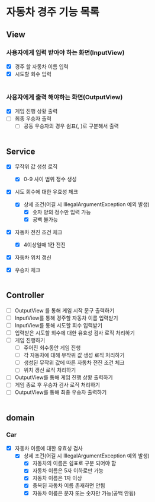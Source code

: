 # 자동차 경주 기능 목록

## View
### 사용자에게 입력 받아야 하는 화면(InputView)
 - [x] 경주 할 자동차 이름 입력
 - [x] 시도할 회수 입력
</br></br> 

### 사용자에게 출력 해야하는 화면(OutputView)
   - [x] 게임 진행 상황 출력
   - [ ] 최종 우승자 출력
     - [ ] 공동 우승자의 경우 쉼표(, )로 구분해서 출력
</br></br>

## Service
- [x] 무작위 값 생성 로직
  - [x] 0-9 사이 범위 정수 생성

- [x] 시도 회수에 대한 유효성 체크
  -  [x] 상세 조건(어길 시 IllegalArgumentException 예외 발생)
    -  [x] 숫자 양의 정수만 입력 가능
    -  [x] 공백 불가능

- [x] 자동차 전진 조건 체크
  - [x] 4이상일때 1칸 전진

- [x] 자동차 위치 갱신

- [x] 우승자 체크
</br></br>

## Controller
- [ ] OutputView 를 통해 게임 시작 문구 출력하기
- [ ] InputView를 통해 경주할 자동차 이름 입력받기
- [ ] InputView를 통해 시도할 회수 입력받기
- [ ] 입력받은 시도할 회수에 대한 유효성 검사 로직 처리하기
- [ ] 게임 진행하기
  - [ ] 주어진 회수동안 게임 진행
  - [ ] 각 자동차에 대해 무작위 값 생성 로직 처리하기
  - [ ] 생성된 무작위 값에 따른 자동차 전진 조건 체크
  - [ ] 위치 갱신 로직 처리하기
- [ ] OutputView를 통해 게임 진행 상황 출력하기
- [ ] 게임 종료 후 우승자 검사 로직 처리하기
- [ ]  OutputView를 통해 최종 우승자 출력하기
</br></br>

## domain
### Car
- [x] 자동차 이름에 대한 유효성 검사
  - [x] 상세 조건(어길 시 IllegalArgumentException 예외 발생)
    - [x] 자동차의 이름은 쉼표로 구분 되어야 함
    - [x] 자동차 이름은 5자 이하로만 가능
    - [x] 자동차 이름은 1자 이상
    - [x] 중복된 자동차 이름 존재하면 안됨
    - [x] 자동차 이름은 문자 또는 숫자만 가능(공백 안됨)